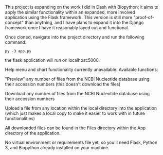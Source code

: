 This project is expanding on the work I did in Dash with Biopython; it aims to apply the similar functionality within an
expanded, more involved application using the Flask framework. This version is still more "proof-of-concept" than anything, and 
I have plans to expand it into the Django framework once I have it reasonably layed out and functional.

Once cloned, navigate into the project directory and run the following command:

	py -3 app.py

the flask application will run on localhost:5000.

Help menu and chart functionality currently unavailable. Available functions:

"Preview" any number of files from the NCBI Nucleotide database using their accession numbers (this doesn't download the files)

Download any number of files from the NCBI Nucleotide database using their accession numbers

Upload a file from any location within the local directory into the application (which just makes a local copy to make it easier 
to work with in future 
functionalities)

All downloaded files can be found in the Files directory within the App directory of the application.

No virtual environment or requirements file yet, so you'll need Flask, Python 3, and Biopython already installed on your 
machine.
